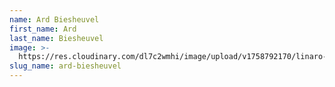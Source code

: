 ```yaml
---
name: Ard Biesheuvel
first_name: Ard
last_name: Biesheuvel
image: >-
  https://res.cloudinary.com/dl7c2wmhi/image/upload/v1758792170/linaro-website/images/author/ard
slug_name: ard-biesheuvel
---
```


